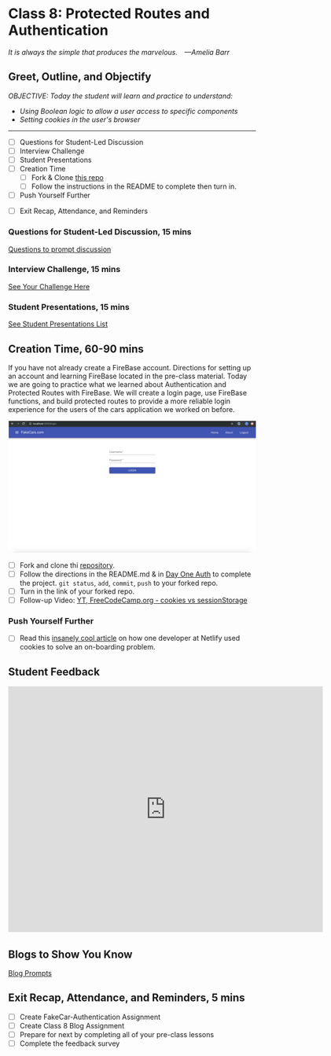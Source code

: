 # Class 8: Protected Routes and Authentication

<!-- ! HIDE FROM STUDENT; INSTRUCTOR ONLY CONTENT -->
<!-- ## Instructor Only Content - HIDE FROM STUDENTS -->
<!-- cp workspace/resources/classOutlineTemplate.md docs/module- -->
<!-- ! END INSTRUCTOR ONLY CONTENT -->

*It is always the simple that produces the marvelous. —Amelia Barr*

## Greet, Outline, and Objectify

<!-- SMART: Specific, Measurable, Attainable, Relevant, and Timely. -->
<!-- https://examples.yourdictionary.com/well-written-examples-of-learning-objectives.html -->
  
*OBJECTIVE: Today the student will learn and practice to understand:*

* *Using Boolean logic to allow a user access to specific components*
* *Setting cookies in the user's browser*

*****

- [ ] Questions for Student-Led Discussion
- [ ] Interview Challenge
- [ ] Student Presentations
- [ ] Creation Time
    * [ ] Fork & Clone [this repo](https://github.com/instructorKC/411_protected_routes_with_firebase)
    <!-- * [ ] Fork and Clone the [411_wk4_day2_protected_routes](https://github.com/AustinCodingAcademy/411_wk4_day2_protected_routes) repo -->
    * [ ] Follow the instructions in the README to complete then turn in.
- [ ] Push Yourself Further
<!-- - [ ] Interview Questions: Blog to Show You Know -->
- [ ] Exit Recap, Attendance, and Reminders

### Questions for Student-Led Discussion, 15 mins
<!-- This section should be structured with the 5E model: https://lesley.edu/article/empowering-students-the-5e-model-explained -->

[Questions to prompt discussion](./../additionalResources/questionsForDiscussion/qfd-class-8.md)

### Interview Challenge, 15 mins
<!-- The last two E happen here: elaborate and evaluate  -->
<!-- this sections should have a challenge that can be solved with the skills they've learned since their last class. -->
<!-- ! HIDDEN CONTENT: INSTRUCTOR ONLY -->
[See Your Challenge Here](./../additionalResources/interviewChallenges.md)
<!-- ! END HIDDEN CONTENT: INSTRUCTOR ONLY -->

### Student Presentations, 15 mins

[See Student Presentations List](./../additionalResources/studentPresentations.md)

## Creation Time, 60-90 mins

If you have not already create a FireBase account. Directions for setting up an account and learning FireBase located in the pre-class material. Today we are going to practice what we learned about Authentication and Protected Routes with FireBase. We will create a login page, use FireBase functions, and build protected routes to provide a more reliable login experience for the users of the cars application we worked on before.

![fake-car-login-example](./../images/fake-car-login-example.png)

- [ ] Fork and clone thi [repository](https://github.com/instructorKC/411_protected_routes_with_firebase).
- [ ] Follow the directions in the README.md & in [Day One Auth](https://github.com/instructorKC/411_protected_routes_with_firebase/blob/master/partOne.md) to complete the project.
`git status`, `add`, `commit`, `push` to your forked repo.
- [ ] Turn in the link of your forked repo.
- [ ] Follow-up Video: [YT, FreeCodeCamp.org - cookies vs sessionStorage](https://youtu.be/AwicscsvGLg)

### Push Yourself Further

- [ ] Read this [insanely cool article](https://www.netlify.com/blog/2017/01/19/setting-cookies-in-react/) on how one developer at Netlify used cookies to solve an on-boarding problem.

## Student Feedback

<iframe src="https://docs.google.com/forms/d/e/1FAIpQLScjuL10i2xFGMWRwkjtgAL8F1Y5ipMPPjtTCDzkO1ZBcxUYZA/viewform?embedded=true" width="640" height="500" frameborder="0" marginheight="0" marginwidth="0">Loading…</iframe>

## Blogs to Show You Know

[Blog Prompts](./../additionalResources/blogPrompts.md)

## Exit Recap, Attendance, and Reminders, 5 mins

- [ ] Create FakeCar-Authentication Assignment
- [ ] Create Class 8 Blog Assignment
- [ ] Prepare for next by completing all of your pre-class lessons
- [ ] Complete the feedback survey

<!-- <iframe id="openedx-zollege" src="https://openedx.zollege.com/feedback" style="width: 100%; height: 500px; border: 0">Browser not compatible.</iframe>
<script src="https://openedx.zollege.com/assets/index.js" type="application/javascript"></script> -->


<!-- TODO Create 3 question exit questions -->

<!-- TODO INSERT Student Feedback From -->

<!-- TODO INSERT *HIDDEN* Instructor Feedback Form -->

<!-- 
height/width = 1.777 ---- width="655" height="368"
cp workspace/resources/classOutlineTemplate.md docs/module-
 -->